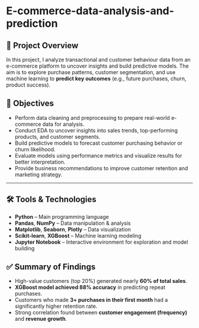 # E-commerce-data-analysis-and-prediction

## 🛒 Project Overview  
In this project, I analyze transactional and customer behaviour data from an e-commerce platform to uncover insights and build predictive models. The aim is to explore purchase patterns, customer segmentation, and use machine learning to **predict key outcomes** (e.g., future purchases, churn, product success).

## 🎯 Objectives  
- Perform data cleaning and preprocessing to prepare real-world e-commerce data for analysis.  
- Conduct EDA to uncover insights into sales trends, top-performing products, and customer segments.  
- Build predictive models to forecast customer purchasing behavior or churn likelihood.  
- Evaluate models using performance metrics and visualize results for better interpretation.  
- Provide business recommendations to improve customer retention and marketing strategy.

---

## 🛠 Tools & Technologies  
- **Python** – Main programming language  
- **Pandas**, **NumPy** – Data manipulation & analysis  
- **Matplotlib**, **Seaborn**, **Plotly** – Data visualization  
- **Scikit-learn**, **XGBoost** – Machine learning modeling  
- **Jupyter Notebook** – Interactive environment for exploration and model building  


## ✅ Summary of Findings  
- High-value customers (top 20%) generated nearly **60% of total sales**.  
- **XGBoost model achieved 88% accuracy** in predicting repeat purchases.  
- Customers who made **3+ purchases in their first month** had a significantly higher retention rate.  
- Strong correlation found between **customer engagement (frequency)** and **revenue growth**.  
